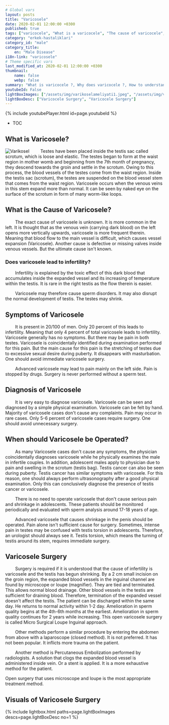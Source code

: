 ```yaml
---
# Global vars
layout: posts
title: "Varicosele"
date: 2020-02-01 12:00:00 +0300
published: true
tags: ["varicocele", "What is a varicocele", "The cause of varicocele", "How does a varicocele", "how does the varicocele look", "formation of varicocele", "Varicocele diagnosis", "varicocele symptom", "When varicocele surgery", "Varicocele surgery "," how to do varicocele surgery "," varicocele treatment "," varicocele solution "," varicocele surgery "," varicocele infertility "," sperm count treatment "," increase sperm count"]
category: "erkek-hastaliklari"
category_id: "male"
category_title:
    en: "Male Disease"
i18n-link: "varicosele"
# Theme specific vars
last_modified_at: 2020-02-01 12:00:00 +0300
thumbnail:
    name: false
    webp: false
summary: "What is varicocele ?, Why does varicocele ?, How to understand varicocele ?, Diagnosis of varicocele?, When should varicocele be operated? What is varicocele surgery?"
youtubeId: False
lightBoxImages: ["/assets/img/varikoselameliyati1.jpeg", "/assets/img/varikoselameliyati2.jpeg"]
lightBoxDesc: ["Varicocele Surgery", "Varicocele Surgery"]
---
```

{% include youtubePlayer.html id=page.youtubeId %}

* TOC

## What is Varicosele?

![Varikosel](/assets/img/varikosel.jpeg)
&nbsp;&nbsp;&nbsp;&nbsp;&nbsp;&nbsp;&nbsp;&nbsp;Testes have been placed inside the testis sac called scrotum, which is loose and elastic. The testes began to form at the waist region in mother womb and beginning from the 7th month of pregnancy, they descend towards the groin and settle in the scrotum. Owing to this process, the blood vessels of the testes come from the waist region. Inside the testis sac (scrotum), the testes are suspended on the blood vessel stem that comes from the waist region. Varicosele occurs when the venous veins in this stem expand more than normal. It can be seen by naked eye on the surface of the scrotum in form of many worm-like loops.

## What is the Cause of Varicosele?

&nbsp;&nbsp;&nbsp;&nbsp;&nbsp;&nbsp;&nbsp;&nbsp;The exact cause of varicosele is unknown. It is more common in the left. It is thought that as the venous vein (carrying dark blood) on the left opens more vertically upwards, varicosele is more frequent therein. Meaning that blood flow to the main vessel is difficult, which causes vessel expansion (Varicosele). Another cause is defective or missing valves inside venous vessels. But the ultimate cause isn't known.

### Does varicosele lead to infertility?

&nbsp;&nbsp;&nbsp;&nbsp;&nbsp;&nbsp;&nbsp;&nbsp;Infertility is explained by the toxic effect of this dark blood that accumulates inside the expanded vessel and its increasing of temperature within the testis. It is rare in the right testis as the flow therein is easier.

&nbsp;&nbsp;&nbsp;&nbsp;&nbsp;&nbsp;&nbsp;&nbsp;Varicosele may therefore cause sperm disorders. It may also disrupt the normal development of testis. The testes may shrink.

## Symptoms of Varicosele

&nbsp;&nbsp;&nbsp;&nbsp;&nbsp;&nbsp;&nbsp;&nbsp;It is present in 20/100 of men. Only 20 percent of this leads to infertility. Meaning that only 4 percent of total varicosele leads to infertility. Varicosele generally has no symptoms. But there may be pain in both testes. Varicosele is coincidentally identified during examination performed for this pain. But the main cause for this pain is the stretching of testes due to excessive sexual desire during puberty. It disappears with masturbation. One should avoid immediate varicosele surgery.

&nbsp;&nbsp;&nbsp;&nbsp;&nbsp;&nbsp;&nbsp;&nbsp;Advanced varicosele may lead to pain mainly on the left side. Pain is stopped by drugs. Surgery is never performed without a sperm test.

## Diagnosis of Varicosele

&nbsp;&nbsp;&nbsp;&nbsp;&nbsp;&nbsp;&nbsp;&nbsp;It is very easy to diagnose varicosele. Varicosele can be seen and diagnosed by a simple physical examination. Varicosele can be felt by hand. Majority of varicosele cases don't cause any complaints. Pain may occur in rare cases. Only 5-6 percent of varicosele cases require surgery. One should avoid unnecessary surgery.

## When should Varicosele be Operated?

&nbsp;&nbsp;&nbsp;&nbsp;&nbsp;&nbsp;&nbsp;&nbsp;As many Varicosele cases don't cause any symptoms, the physician coincidentally diagnoses varicosele while he physically examines the male in infertile couples. In addition, adolescent males apply to physician due to pain and swelling in the scrotum (testis bag). Testis cancer can also be seen during puberty. Testis cancer has similar symptoms with varicosele. For this reason, one should always perform ultrasonography after a good physical examination. Only this can conclusively diagnose the presence of testis cancer or varicosele.

&nbsp;&nbsp;&nbsp;&nbsp;&nbsp;&nbsp;&nbsp;&nbsp;There is no need to operate varicosele that don't cause serious pain and shrinkage in adolescents. These patients should be monitored periodically and evaluated with sperm analysis around 17-18 years of age.

&nbsp;&nbsp;&nbsp;&nbsp;&nbsp;&nbsp;&nbsp;&nbsp;Advanced varicosele that causes shrinkage in the penis should be operated. Pain alone isn't sufficient cause for surgery. Sometimes, intense pain in testes may be confused with testis torsion in adolescents. Therefore, an urologist should always see it. Testis torsion, which means the turning of testis around its stem, requires immediate surgery.

## Varicosele Surgery

&nbsp;&nbsp;&nbsp;&nbsp;&nbsp;&nbsp;&nbsp;&nbsp;Surgery is required if it is understood that the cause of infertility is varicosele and the testis has begun shrinking. By a 2 cm small incision on the groin region, the expanded blood vessels in the inguinal channel are found by microscope or loupe (magnifier). They are tied and terminated. This allows normal blood drainage. Other blood vessels in the testis are sufficient for draining blood. Therefore, termination of the expanded vessel doesn't affect the testis. The patient can be discharged within the same day. He returns to normal activity within 1-2 day. Amelioration in sperm quality begins at the 4th-6th months at the earliest. Amelioration in sperm quality continues for 2 years while increasing. This open varicosele surgery is called Micro Surgical Loupe Inguinal approach.

&nbsp;&nbsp;&nbsp;&nbsp;&nbsp;&nbsp;&nbsp;&nbsp;Other methods perform a similar procedure by entering the abdomen from above with a laparoscope (closed method). It is not preferred. It has not been popular. It inflicts more trauma on the patient.

&nbsp;&nbsp;&nbsp;&nbsp;&nbsp;&nbsp;&nbsp;&nbsp;Another method is Percutaneous Embolization performed by radiologists. A solution that clogs the expanded blood vessel is administered inside vein. Or a stent is applied. It is a more exhaustive method for the patient.

Open surgery that uses microscope and loupe is the most appropriate treatment method.

## Visuals of Varicosele Surgery

{% include lightbox.html paths=page.lightBoxImages descs=page.lightBoxDesc no=1 %}
